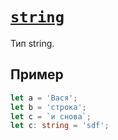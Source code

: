 # [`string`](../index.md)

Тип string.

## Пример

```ts
let a = 'Вася';
let b = 'строка';
let c = `и снова`;
let с: string = 'sdf';
```
